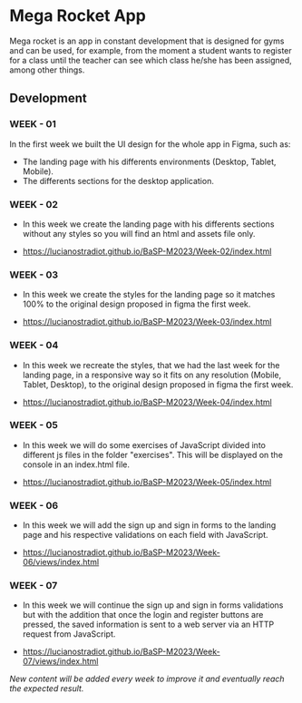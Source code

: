 # Mega Rocket App

 Mega rocket is an app in constant development that is designed for gyms and can be used, for example, from the moment a student wants to register for a class until the teacher can see which class he/she has been assigned, among other things.


## Development
### WEEK - 01

In the first week we built the UI design for the whole app in Figma, such as:

* The landing page with his differents environments (Desktop, Tablet, Mobile).
* The differents sections for the desktop application.

### WEEK - 02

* In this week we create the landing page with his differents sections
 without any styles so you will find an html and assets file only.

* https://lucianostradiot.github.io/BaSP-M2023/Week-02/index.html

### WEEK - 03

* In this week we create the styles for the landing page so it matches
100% to the original design proposed in figma the first week.

* https://lucianostradiot.github.io/BaSP-M2023/Week-03/index.html

### WEEK - 04

* In this week we recreate the styles, that we had the last week
for the landing page, in a responsive way so it fits on any
resolution (Mobile,  Tablet, Desktop), to the original design proposed
in figma the first week.

* https://lucianostradiot.github.io/BaSP-M2023/Week-04/index.html

### WEEK - 05

* In this week we will do some exercises of JavaScript divided into different js files in the folder "exercises".
  This will be displayed on the console in an index.html file.

* https://lucianostradiot.github.io/BaSP-M2023/Week-05/index.html

### WEEK - 06

* In this week we will add the sign up and sign in forms to the landing page and his respective validations on each
  field with JavaScript.

* https://lucianostradiot.github.io/BaSP-M2023/Week-06/views/index.html

### WEEK - 07

* In this week we will continue the sign up and sign in forms validations but with the addition that once the login
 and register buttons are pressed, the saved information is sent to a web server via an HTTP request from JavaScript.

* https://lucianostradiot.github.io/BaSP-M2023/Week-07/views/index.html


_New content will be added every week to improve it and eventually reach the expected result._